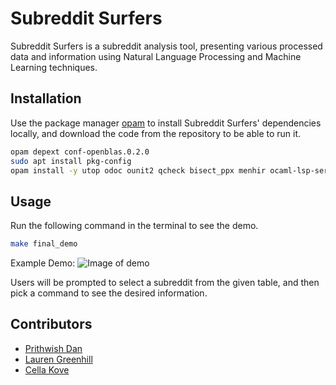 # Subreddit Surfers

Subreddit Surfers is a subreddit analysis tool, presenting various processed data and information using Natural Language Processing and Machine Learning techniques. 

## Installation

Use the package manager [opam](https://opam.ocaml.org/doc/Usage.html) to install Subreddit Surfers' dependencies locally, and download the code from the repository to be able to run it.

```bash
opam depext conf-openblas.0.2.0
sudo apt install pkg-config
opam install -y utop odoc ounit2 qcheck bisect_ppx menhir ocaml-lsp-server ocamlformat ocamlformat-rpc ANSITerminal pyml owl
```

## Usage
Run the following command in the terminal to see the demo.

```bash
make final_demo
```

Example Demo:
![Image of demo](https://i.ibb.co/1ZscHb3/image.png)

Users will be prompted to select a subreddit from the given table, and then pick a command to see the desired information.

## Contributors
* [Prithwish Dan](https://github.com/pdan101)
* [Lauren Greenhill](https://github.com/ljgreenhill)
* [Cella Kove](https://github.com/viola1963)


